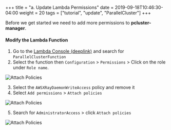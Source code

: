 +++
title = "a. Update Lambda Permissions"
date = 2019-09-18T10:46:30-04:00
weight = 20
tags = ["tutorial", "update", "ParallelCluster"]
+++

Before we get started we need to add more permissions to **pcluster-manager**.

#### Modify the Lambda Function

1. Go to the [Lambda Console (deeplink)](https://eu-west-1.console.aws.amazon.com/lambda/home?region=eu-west-1#/functions?f0=true&fo=and&k0=functionName&n0=false&o0=%3A&op=and&v0=ParallelClusterFunction) and search for `ParallelClusterFunction`
2. Select the function then `Configuration` > `Permissions` > Click on the role under `Role name`.

![Attach Policies](/images/container-pc/lambda-permissions.jpeg)

3. Select the `AWSXRayDaemonWriteAccess` policy and remove it
4. Select `Add permissions` > `Attach policies`

![Attach Policies](/images/container-pc/attach-policies.jpeg)

5. Search for `AdministratorAccess` > click `Attach policies`

![Attach Policies](/images/container-pc/attach-admin.png)